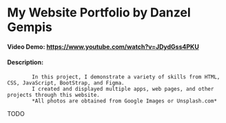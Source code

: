 # My Website Portfolio by Danzel Gempis
#### Video Demo:  <https://www.youtube.com/watch?v=JDydGss4PKU>
#### Description:
            In this project, I demonstrate a variety of skills from HTML, CSS, JavaScript, BootStrap, and Figma.
            I created and displayed multiple apps, web pages, and other projects through this website. 
            *All photos are obtained from Google Images or Unsplash.com*
TODO
